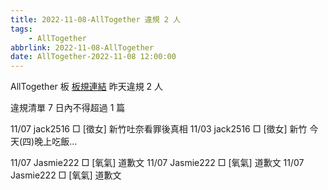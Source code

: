 ```yaml
---
title: 2022-11-08-AllTogether 違規 2 人
tags:
    - AllTogether
abbrlink: 2022-11-08-AllTogether
date: AllTogether-2022-11-08 12:00:00
---
```

AllTogether 板 [板規連結](https://www.ptt.cc/bbs/AllTogether/M.1643211430.A.5FB.html)
昨天違規 2 人
<!-- more -->

違規清單
7 日內不得超過 1 篇

11/07 jack2516 □ [徵女] 新竹吐奈看罪後真相
11/03 jack2516 □ [徵女] 新竹 今天(四)晚上吃飯…

11/07 Jasmie222 □ [氧氣] 道歉文
11/07 Jasmie222 □ [氧氣] 道歉文
11/07 Jasmie222 □ [氧氣] 道歉文
